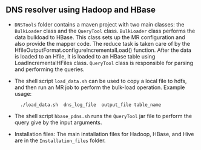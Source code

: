 DNS resolver using Hadoop and HBase
----------------------------------------

* `DNSTools`  folder  contains   a   maven   project   with   two   main   classes:   the
`BulkLoader`   class   and   the   `QueryTool`   class. `BulkLoader` class performs the data bulkload to HBase. This class sets up the
MR configuration and also provide the mapper code. The reduce task is taken care of
by the   HfileOutputFormat.configureIncrementalLoad() function. After the data is
loaded   to   an   Hfile,   it   is   loaded   to   an   HBase   table   using   LoadIncrementalHFiles
class.
`QueryTool`
class is responsible for parsing and performing the queries.

* The shell script  `load_data.sh`  can be used to copy a local file to hdfs, and
then   run   an   MR   job   to   perform   the   bulk-load   operation. Example usage:

		./load_data.sh  dns_log_file  output_file table_name 

* The shell script `hbase_pdns.sh` runs the `QueryTool` jar file to perform
the query give by the input arguments.

* Installation   files:  The   main   installation   files   for   Hadoop,   HBase,   and   Hive are in the `Installation_files` folder. 
